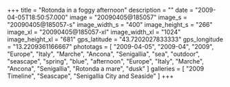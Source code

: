 +++
title = "Rotonda in a foggy afternoon"
description = ""
date = "2009-04-05T18:50:57.000"
image = "20090405@185057"
image_s = "20090405@185057-s"
image_width_s = "400"
image_height_s = "266"
image_xl = "20090405@185057-xl"
image_width_xl = "1024"
image_height_xl = "681"
gps_latitude = "43.7202027833333"
gps_longitude = "13.2209361166667"
phototags = [ "2009-04-05", "2009-04", "2009", "Europe", "Italy", "Marche", "Ancona", "Senigallia", "sea", "outdoor", "seascape", "spring", "blue", "afternoon", "Europe", "Italy", "Marche", "Ancona", "Senigallia", "Rotonda a mare", "dusk" ]
galleries = [ "2009 Timeline", "Seascape", "Senigallia City and Seaside" ]
+++
